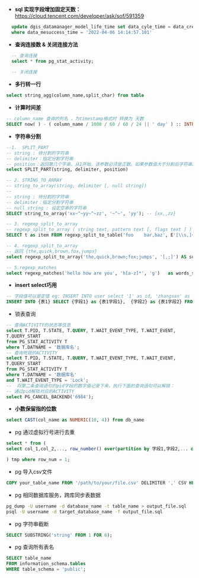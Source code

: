 * **sql 实现字段增加固定天数：**
  https://cloud.tencent.com/developer/ask/sof/591359
~~~sql
  update dgis_datamanager_model_life_time set data_cyle_time = data_create_time +  INTERVAL '7 days' 
  where data_mesuccess_time = '2022-04-06 14:14:57.101'
~~~

* **查询连接数 & 关闭连接方法**
~~~ sql
  -- 查询连接
  select * from pg_stat_activity;
  
  -- 关闭连接
~~~

* **多行转一行**
~~~ sql
select string_agg(column_name,split_char) from table
~~~

* **计算时间差**
~~~ sql
-- column_name 查询的列名 ，为timestamp格式时 转换为 天数
SELECT now( ) - ( column_name / 1000 / 60 / 60 / 24 || ' day' ) :: INTERVAL from table_name
~~~

* **字符串分割**
~~~ sql
--1.  SPLIT_PART
-- string : 待分割的字符串
-- delimiter：指定分割字符串
-- position：返回第几个字串，从1开始，该参数必须是正数。如果参数值大于分割后字符串的数量，函数返回空串。
select SPLIT_PART(string, delimiter, position)

-- 2. STRING_TO_ARRAY
-- string_to_array(string, delimiter [, null string])
-- 
-- string : 待分割的字符串
-- delimiter：指定分割字符串
-- null string : 设定空串的字符串
SELECT string_to_array('xx~^~yy~^~zz', '~^~', 'yy'); -- {xx,,zz}

-- 3. regexp_split_to_array
-- regexp_split_to_array ( string text, pattern text [, flags text ] ) → text[]
SELECT t as item FROM regexp_split_to_table('foo    bar,baz', E'[\\s,]+') AS t;

-- 4. regexp_split_to_array
-- 返回 {the,quick,brown,fox,jumps}
select regexp_split_to_array('the,quick,brown;fox;jumps', '[,;]') AS subelements

-- 5.regexp_matches
select regexp_matches('hello how are you', 'h[a-z]*', 'g')   as words_starting_with_h
~~~

* **insert select巧用**
~~~sql
-- 字段值可以是定值 eg: INSERT INTO user select '1' as id, 'zhangsan' as name from user_old;
INSERT INTO {表1} SELECT {字段1} as {表1字段1},  {字段2} as {表1字段2} FROM {表2};
~~~

* 锁表查询
~~~sql
-- 查询ACTIVITY的状态等信息
select T.PID, T.STATE, T.QUERY, T.WAIT_EVENT_TYPE, T.WAIT_EVENT,
T.QUERY_START
from PG_STAT_ACTIVITY T
where T.DATNAME = '数据库名';
-- 查询死锁的ACTIVITY
select T.PID, T.STATE, T.QUERY, T.WAIT_EVENT_TYPE, T.WAIT_EVENT,
T.QUERY_START
from PG_STAT_ACTIVITY T
where T.DATNAME = '数据库名'
and T.WAIT_EVENT_TYPE = 'Lock';
--  将第二条查询语句的pid字段的数字值记录下来，执行下面的查询语句可以解锁：
-- 通过pid解锁对应的ACTIVITY
select PG_CANCEL_BACKEND('6984');

~~~

* **小数保留指的位数**
~~~sql
select CAST(col_name as NUMERIC(10, 4)) from db_name
~~~

* pg 通过虚拟行号进行去重
~~~sql
select * from (
select col_1,col_2,..., row_number() over(partition by 字段1,字段2,... order by xxx) as row_num

) tmp where row_num = 1;
~~~

* pg 导入csv文件
~~~sql
COPY your_table_name FROM '/path/to/your/file.csv' DELIMITER ',' CSV HEADER;
~~~

* pg 相同数据库服务，跨库同步表数据
~~~bash
pg_dump -U username -d database_name -t table_name > output_file.sql
psql -U username -d target_database_name -f output_file.sql
~~~
  
* pg 字符串截断
~~~sql
SELECT SUBSTRING('string' FROM 1 FOR 6);
~~~

* pg 查询所有表名
~~~sql
SELECT table_name
FROM information_schema.tables
WHERE table_schema = 'public';
~~~